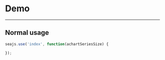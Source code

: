 # Demo

---

## Normal usage

````javascript
seajs.use('index', function(achartSeriesSize) {

});
````
